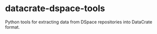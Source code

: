 # datacrate-dspace-tools
Python tools for extracting data from DSpace repositories into DataCrate format. 
